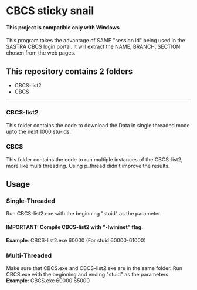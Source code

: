 # CBCS sticky snail

#### This project is compatible only with Windows
This program takes the advantage of SAME "session id" being used in the SASTRA CBCS login portal.
It will extract the NAME, BRANCH, SECTION chosen from the web pages.

## This repository contains 2 folders 
- CBCS-list2
- CBCS
****
### CBCS-list2
This folder contains the code to download the Data in single threaded mode upto the next 1000 stu-ids.

### CBCS
This folder contains the code to run multiple instances of the CBCS-list2, more like multi threading. Using p_thread didn't improve the results.

## Usage
### Single-Threaded
Run CBCS-list2.exe with the beginning "stuid" as the parameter.	<br>
#### IMPORTANT: Compile CBCS-list2 with "-lwininet" flag.
**Example**: CBCS-list2.exe 60000 (For stuid 60000-61000)

### Multi-Threaded
Make sure that CBCS.exe and CBCS-list2.exe are in the same folder. Run CBCS.exe with the beginning and ending "stuid" as the parameters.	<br>
**Example**: CBCS.exe 60000 65000


